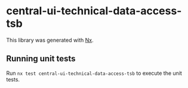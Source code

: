 # central-ui-technical-data-access-tsb

This library was generated with [Nx](https://nx.dev).

## Running unit tests

Run `nx test central-ui-technical-data-access-tsb` to execute the unit tests.
